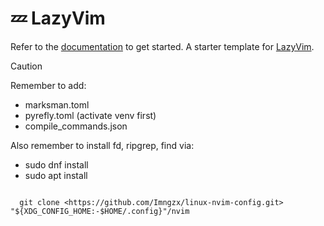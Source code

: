 # 💤 LazyVim

Refer to the [documentation](https://lazyvim.github.io/installation) to get started.
A starter template for [LazyVim](https://github.com/LazyVim/LazyVim).

> [!CAUTION]
> Remember to add:

- marksman.toml
- pyrefly.toml (activate venv first)
- compile_commands.json

Also remember to install fd, ripgrep, find via:

- sudo dnf install
- sudo apt install

```

  git clone <https://github.com/Imngzx/linux-nvim-config.git> "${XDG_CONFIG_HOME:-$HOME/.config}"/nvim

```
